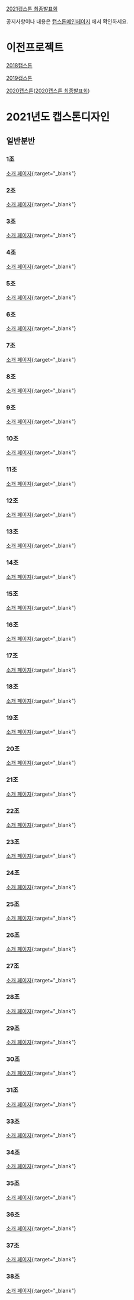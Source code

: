 <meta name="gc:client-id" content="a11a1bda412d928fb39a">
<meta name="gc:client-secret" content="92b7cf30bc42c49d589a10372c3f9ff3bb310037">

[2021캡스톤 최종발표회](https://final.capstone.cs.kookmin.ac.kr/)

공지사항이나 내용은 [캡스톤메인페이지](http://capstone.cs.kookmin.ac.kr/) 에서 확인하세요.

# 이전프로젝트

   [2018캡스톤](https://kookmin-sw.github.io/2018/)
   
   [2019캡스톤](https://kookmin-sw.github.io/2019/)
   
   [2020캡스톤](https://kookmin-sw.github.io/2020/)([2020캡스톤 최종발표회](https://2020.final.capstone.cs.kookmin.ac.kr/))


# 2021년도 캡스톤디자인

## 일반분반

### 1조
[소개 페이지](https://kookmin-sw.github.io/capstone-2021-1){:target="_blank"}
<div class="github-card" data-github="kookmin-sw/capstone-2021-1" data-width="100%" data-height="150" data-theme="default" data-target="blank"></div>

### 2조
[소개 페이지](https://kookmin-sw.github.io/capstone-2021-2){:target="_blank"}
<div class="github-card" data-github="kookmin-sw/capstone-2021-2" data-width="100%" data-height="150" data-theme="default" data-target="blank"></div>

### 3조
[소개 페이지](https://kookmin-sw.github.io/capstone-2021-3){:target="_blank"}
<div class="github-card" data-github="kookmin-sw/capstone-2021-3" data-width="100%" data-height="150" data-theme="default" data-target="blank"></div>

### 4조
[소개 페이지](https://kookmin-sw.github.io/capstone-2021-4){:target="_blank"}
<div class="github-card" data-github="kookmin-sw/capstone-2021-4" data-width="100%" data-height="150" data-theme="default" data-target="blank"></div>

### 5조
[소개 페이지](https://kookmin-sw.github.io/capstone-2021-5){:target="_blank"}
<div class="github-card" data-github="kookmin-sw/capstone-2021-5" data-width="100%" data-height="150" data-theme="default" data-target="blank"></div>

### 6조
[소개 페이지](https://kookmin-sw.github.io/capstone-2021-6){:target="_blank"}
<div class="github-card" data-github="kookmin-sw/capstone-2021-6" data-width="100%" data-height="150" data-theme="default" data-target="blank"></div>

### 7조
[소개 페이지](https://kookmin-sw.github.io/capstone-2021-7){:target="_blank"}
<div class="github-card" data-github="kookmin-sw/capstone-2021-7" data-width="100%" data-height="150" data-theme="default" data-target="blank"></div>

### 8조
[소개 페이지](https://kookmin-sw.github.io/capstone-2021-8){:target="_blank"}
<div class="github-card" data-github="kookmin-sw/capstone-2021-8" data-width="100%" data-height="150" data-theme="default" data-target="blank"></div>

### 9조
[소개 페이지](https://kookmin-sw.github.io/capstone-2021-9){:target="_blank"}
<div class="github-card" data-github="kookmin-sw/capstone-2021-9" data-width="100%" data-height="150" data-theme="default" data-target="blank"></div>

### 10조
[소개 페이지](https://kookmin-sw.github.io/capstone-2021-10){:target="_blank"}
<div class="github-card" data-github="kookmin-sw/capstone-2021-10" data-width="100%" data-height="150" data-theme="default" data-target="blank"></div>

### 11조
[소개 페이지](https://kookmin-sw.github.io/capstone-2021-11){:target="_blank"}
<div class="github-card" data-github="kookmin-sw/capstone-2021-11" data-width="100%" data-height="150" data-theme="default" data-target="blank"></div>

### 12조
[소개 페이지](https://kookmin-sw.github.io/capstone-2021-12){:target="_blank"}
<div class="github-card" data-github="kookmin-sw/capstone-2021-12" data-width="100%" data-height="150" data-theme="default" data-target="blank"></div>

### 13조
[소개 페이지](https://kookmin-sw.github.io/capstone-2021-13){:target="_blank"}
<div class="github-card" data-github="kookmin-sw/capstone-2021-13" data-width="100%" data-height="150" data-theme="default" data-target="blank"></div>

### 14조
[소개 페이지](https://kookmin-sw.github.io/capstone-2021-14){:target="_blank"}
<div class="github-card" data-github="kookmin-sw/capstone-2021-14" data-width="100%" data-height="150" data-theme="default" data-target="blank"></div>

### 15조
[소개 페이지](https://kookmin-sw.github.io/capstone-2021-15){:target="_blank"}
<div class="github-card" data-github="kookmin-sw/capstone-2021-15" data-width="100%" data-height="150" data-theme="default" data-target="blank"></div>

### 16조
[소개 페이지](https://kookmin-sw.github.io/capstone-2021-16){:target="_blank"}
<div class="github-card" data-github="kookmin-sw/capstone-2021-16" data-width="100%" data-height="150" data-theme="default" data-target="blank"></div>

### 17조
[소개 페이지](https://kookmin-sw.github.io/capstone-2021-17){:target="_blank"}
<div class="github-card" data-github="kookmin-sw/capstone-2021-17" data-width="100%" data-height="150" data-theme="default" data-target="blank"></div>

### 18조
[소개 페이지](https://kookmin-sw.github.io/capstone-2021-18){:target="_blank"}
<div class="github-card" data-github="kookmin-sw/capstone-2021-18" data-width="100%" data-height="150" data-theme="default" data-target="blank"></div>

### 19조
[소개 페이지](https://kookmin-sw.github.io/capstone-2021-19){:target="_blank"}
<div class="github-card" data-github="kookmin-sw/capstone-2021-19" data-width="100%" data-height="150" data-theme="default" data-target="blank"></div>

### 20조
[소개 페이지](https://kookmin-sw.github.io/capstone-2021-20){:target="_blank"}
<div class="github-card" data-github="kookmin-sw/capstone-2021-20" data-width="100%" data-height="150" data-theme="default" data-target="blank"></div>

### 21조
[소개 페이지](https://kookmin-sw.github.io/capstone-2021-21){:target="_blank"}
<div class="github-card" data-github="kookmin-sw/capstone-2021-21" data-width="100%" data-height="150" data-theme="default" data-target="blank"></div>

### 22조
[소개 페이지](https://kookmin-sw.github.io/capstone-2021-22){:target="_blank"}
<div class="github-card" data-github="kookmin-sw/capstone-2021-22" data-width="100%" data-height="150" data-theme="default" data-target="blank"></div>

### 23조
[소개 페이지](https://kookmin-sw.github.io/capstone-2021-23){:target="_blank"}
<div class="github-card" data-github="kookmin-sw/capstone-2021-23" data-width="100%" data-height="150" data-theme="default" data-target="blank"></div>

### 24조
[소개 페이지](https://kookmin-sw.github.io/capstone-2021-24){:target="_blank"}
<div class="github-card" data-github="kookmin-sw/capstone-2021-24" data-width="100%" data-height="150" data-theme="default" data-target="blank"></div>

### 25조
[소개 페이지](https://kookmin-sw.github.io/capstone-2021-25){:target="_blank"}
<div class="github-card" data-github="kookmin-sw/capstone-2021-25" data-width="100%" data-height="150" data-theme="default" data-target="blank"></div>

### 26조
[소개 페이지](https://kookmin-sw.github.io/capstone-2021-26){:target="_blank"}
<div class="github-card" data-github="kookmin-sw/capstone-2021-26" data-width="100%" data-height="150" data-theme="default" data-target="blank"></div>

### 27조
[소개 페이지](https://kookmin-sw.github.io/capstone-2021-27){:target="_blank"}
<div class="github-card" data-github="kookmin-sw/capstone-2021-27" data-width="100%" data-height="150" data-theme="default" data-target="blank"></div>

### 28조
[소개 페이지](https://kookmin-sw.github.io/capstone-2021-28){:target="_blank"}
<div class="github-card" data-github="kookmin-sw/capstone-2021-28" data-width="100%" data-height="150" data-theme="default" data-target="blank"></div>

### 29조
[소개 페이지](https://kookmin-sw.github.io/capstone-2021-29){:target="_blank"}
<div class="github-card" data-github="kookmin-sw/capstone-2021-29" data-width="100%" data-height="150" data-theme="default" data-target="blank"></div>

### 30조
[소개 페이지](https://kookmin-sw.github.io/capstone-2021-30){:target="_blank"}
<div class="github-card" data-github="kookmin-sw/capstone-2021-30" data-width="100%" data-height="150" data-theme="default" data-target="blank"></div>

### 31조
[소개 페이지](https://kookmin-sw.github.io/capstone-2021-31){:target="_blank"}
<div class="github-card" data-github="kookmin-sw/capstone-2021-31" data-width="100%" data-height="150" data-theme="default" data-target="blank"></div>

### 33조
[소개 페이지](https://kookmin-sw.github.io/capstone-2021-33){:target="_blank"}
<div class="github-card" data-github="kookmin-sw/capstone-2021-33" data-width="100%" data-height="150" data-theme="default" data-target="blank"></div>

### 34조
[소개 페이지](https://kookmin-sw.github.io/capstone-2021-34){:target="_blank"}
<div class="github-card" data-github="kookmin-sw/capstone-2021-34" data-width="100%" data-height="150" data-theme="default" data-target="blank"></div>

### 35조
[소개 페이지](https://kookmin-sw.github.io/capstone-2021-35){:target="_blank"}
<div class="github-card" data-github="kookmin-sw/capstone-2021-35" data-width="100%" data-height="150" data-theme="default" data-target="blank"></div>

### 36조
[소개 페이지](https://kookmin-sw.github.io/capstone-2021-36){:target="_blank"}
<div class="github-card" data-github="kookmin-sw/capstone-2021-36" data-width="100%" data-height="150" data-theme="default" data-target="blank"></div>

### 37조
[소개 페이지](https://kookmin-sw.github.io/capstone-2021-37){:target="_blank"}
<div class="github-card" data-github="kookmin-sw/capstone-2021-37" data-width="100%" data-height="150" data-theme="default" data-target="blank"></div>

### 38조
[소개 페이지](https://kookmin-sw.github.io/capstone-2021-38){:target="_blank"}
<div class="github-card" data-github="kookmin-sw/capstone-2021-38" data-width="100%" data-height="150" data-theme="default" data-target="blank"></div>

<script src="card/widget.js"></script>

